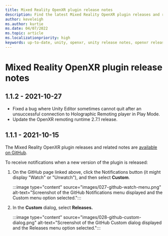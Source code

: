 ```yaml
---
title: Mixed Reality OpenXR plugin release notes
description: Find the latest Mixed Reality OpenXR plugin releases and related notes on GitHub.
author: keveleigh
ms.author: kurtie
ms.date: 04/07/2022
ms.topic: article
ms.localizationpriority: high
keywords: up-to-date, unity, openxr, unity release notes, openxr release notes, mixed reality release notes, plugin, plugins
---
```


# Mixed Reality OpenXR plugin release notes

## 1.1.2 - 2021-10-27

* Fixed a bug where Unity Editor sometimes cannot quit after an unsuccessful connection to Holographic Remoting player in Play Mode.
* Update the OpenXR remoting runtime 2.7.1 release.

## 1.1.1 - 2021-10-15

The Mixed Reality OpenXR plugin releases and related notes are [available on GitHub](https://github.com/microsoft/OpenXR-Unity-MixedReality-Samples/releases).

To receive notifications when a new version of the plugin is released:

1. On the GitHub page linked above, click the Notifications button (it might display "Watch" or "Unwatch"), and then select **Custom**.

    :::image type="content" source="images/027-github-watch-menu.png" alt-text="Screenshot of the GitHub Notifications menu displayed and the Custom menu option selected.":::

1. In the **Custom** dialog, select **Releases.**

    :::image type="content" source="images/028-github-custom-dialog.png" alt-text="Screenshot of the GitHub Custom dialog displayed and the Releases menu option selected.":::